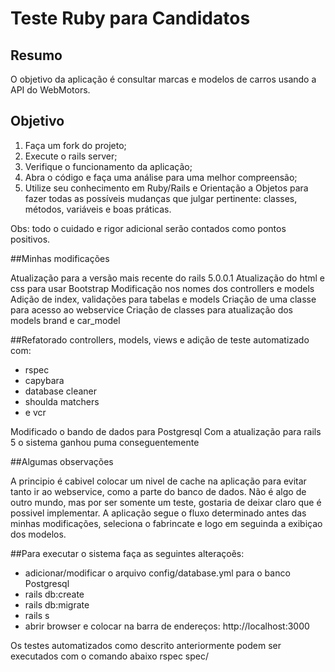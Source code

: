 # Teste Ruby para Candidatos

## Resumo

O objetivo da aplicação é consultar marcas e modelos de carros usando a API do WebMotors.

## Objetivo

1. Faça um fork do projeto;
2. Execute o rails server;
3. Verifique o funcionamento da aplicação;
4. Abra o código e faça uma análise para uma melhor compreensão;
5. Utilize seu conhecimento em Ruby/Rails e Orientação a Objetos para fazer todas as possíveis mudanças que julgar pertinente: classes, métodos, variáveis e boas práticas.

Obs: todo o cuidado e rigor adicional serão contados como pontos positivos.

##Minhas modificações

Atualização para a versão mais recente do rails 5.0.0.1
Atualização do html e css para usar Bootstrap
Modificação nos nomes dos controllers e models
Adição de index, validações para tabelas e models
Criação de uma classe para acesso ao webservice
Criação de classes para atualização dos models brand e car_model

##Refatorado controllers, models, views e adição de teste automatizado com:
- rspec
- capybara
- database cleaner
- shoulda matchers
- e vcr

Modificado o bando de dados para Postgresql
Com a atualização para rails 5 o sistema ganhou puma conseguentemente

##Algumas observações

A principio é cabivel colocar um nivel de cache na aplicação para evitar tanto ir ao webservice, como a parte do banco de dados.
Não é algo de outro mundo, mas por ser somente um teste, gostaria de deixar claro que é possivel implementar.
A aplicação segue o fluxo determinado antes das minhas modificações, seleciona o fabrincate e logo em seguinda a exibiçao dos modelos.

##Para executar o sistema faça as seguintes alteraçoẽs:
- adicionar/modificar o arquivo config/database.yml para o banco Postgresql
- rails db:create
- rails db:migrate
- rails s
- abrir browser e colocar na barra de endereços: http://localhost:3000

Os testes automatizados como descrito anteriormente podem ser executados com o comando abaixo
rspec spec/